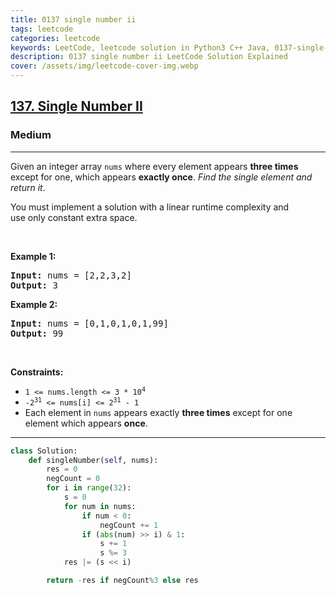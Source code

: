 ```yaml
---
title: 0137 single number ii
tags: leetcode
categories: leetcode
keywords: LeetCode, leetcode solution in Python3 C++ Java, 0137-single-number-ii solution
description: 0137 single number ii LeetCode Solution Explained
cover: /assets/img/leetcode-cover-img.webp
---
```





<h2><a href="https://leetcode.com/problems/single-number-ii/">137. Single Number II</a></h2><h3>Medium</h3><hr><div><p>Given an integer array <code>nums</code> where&nbsp;every element appears <strong>three times</strong> except for one, which appears <strong>exactly once</strong>. <em>Find the single element and return it</em>.</p>

<p>You must&nbsp;implement a solution with a linear runtime complexity and use&nbsp;only constant&nbsp;extra space.</p>

<p>&nbsp;</p>
<p><strong class="example">Example 1:</strong></p>
<pre><strong>Input:</strong> nums = [2,2,3,2]
<strong>Output:</strong> 3
</pre><p><strong class="example">Example 2:</strong></p>
<pre><strong>Input:</strong> nums = [0,1,0,1,0,1,99]
<strong>Output:</strong> 99
</pre>
<p>&nbsp;</p>
<p><strong>Constraints:</strong></p>

<ul>
	<li><code>1 &lt;= nums.length &lt;= 3 * 10<sup>4</sup></code></li>
	<li><code>-2<sup>31</sup> &lt;= nums[i] &lt;= 2<sup>31</sup> - 1</code></li>
	<li>Each element in <code>nums</code> appears exactly <strong>three times</strong> except for one element which appears <strong>once</strong>.</li>
</ul>
</div>

---




```python
class Solution:
    def singleNumber(self, nums):
        res = 0
        negCount = 0
        for i in range(32):
            s = 0
            for num in nums:
                if num < 0: 
                    negCount += 1
                if (abs(num) >> i) & 1:
                    s += 1
                    s %= 3
            res |= (s << i)

        return -res if negCount%3 else res
```

